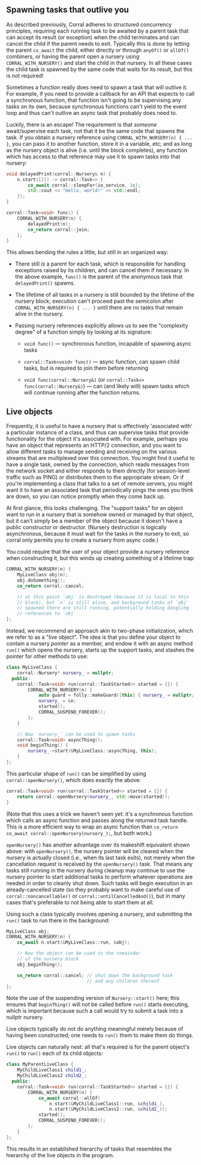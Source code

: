 ## Spawning tasks that outlive you

As described previously, Corral adheres to structured concurrency
principles, requiring each running task to be awaited by a parent task
that can accept its result (or exception) when the child terminates
and can cancel the child if the parent needs to exit.  Typically this
is done by letting the parent `co_await` the child, either directly or
through `anyOf()` or `allOf()` combiners, or having the parent open a
nursery using `CORRAL_WITH_NURSERY()` and start the child in that
nursery. In all these cases the child task is spawned by the same code
that waits for its result, but this is not required!

Sometimes a function really does need to spawn a task that will outlive it.
For example, if you need to provide a callback for an API that expects to
call a synchronous function, that function isn't going to be supervising any
tasks on its own, because synchronous functions can't yield to the event loop
and thus can't outlive an async task that probably does need to.

Luckily, there is an escape! The requirement is that _someone_
await/supervise each task, not that it be the same code that spawns
the task. If you obtain a nursery reference using
`CORRAL_WITH_NURSERY(n) { ... }`, you can pass it to another function,
store it in a variable, etc; and as long as the nursery object is
alive (i.e. until the block completes), any function which has access
to that reference may use it to spawn tasks into that nursery:

```cpp
void delayedPrint(corral::Nursery& n) {
    n.start([]() -> corral::Task<> {
        co_await corral::sleepFor(io_service, 1s);
        std::cout << "Hello, world!" << std::endl;
    });
}

corral::Task<void> func() {
    CORRAL_WITH_NURSERY(n) {
        delayedPrint(n);
        co_return corral::join;
    };
}
```

This allows bending the rules a little, but still in an organized way:

* There still _is_ a parent for each task, which is responsible for
  handling exceptions raised by its children, and can cancel them if
  necessary. In the above example, `func()` is the parent of the
  anonymous task that `delayedPrint()` spawns.

* The lifetime of all tasks in a nursery is still bounded by the lifetime
  of the nursery block; execution can't proceed past the semicolon after
  `CORRAL_WITH_NURSERY(n) { ... }` until there are no tasks that remain
  alive in the nursery.

* Passing nursery references explicitly allows us to see the "complexity
  degree" of a function simply by looking at its signature:

    * `void func()` — synchronous function, incapable of spawning async tasks

    * `corral::Task<void> func()` — async function, can spawn
      child tasks, but is required to join them before returning

    * `void func(corral::Nursery&)` (or `corral::Task<> func(corral::Nursery&)`) —
      can (and likely will) spawn tasks which will continue running
      after the function returns.

## Live objects

Frequently, it is useful to have a nursery that is effectively 'associated
with' a particular instance of a class, and thus can supervise tasks that
provide functionality for the object it's associated with. For example,
perhaps you have an object that represents an HTTP/2 connection, and you
want to allow different tasks to manage sending and receiving on the various
streams that are multiplexed over this connection. You might find it useful
to have a single task, owned by the connection, which reads messages from the
network socket and either responds to them directly (for session-level
traffic such as PING) or distributes them to the appropriate stream. Or if
you're implementing a class that talks to a set of remote servers, you might
want it to have an associated task that periodically pings the ones you think
are down, so you can notice promptly when they come back up.

At first glance, this looks challenging. The "support tasks" for an
object want to run in a nursery that is somehow owned or managed by
that object, but it can't simply be a member of the object because it
doesn't have a public constructor or destructor. (Nursery destruction
is logically asynchronous, because it must wait for the tasks in the
nursery to exit, so corral only permits you to create a nursery from
async code.)

You could require that the user of your object provide a nursery
reference when constructing it, but this winds up creating something
of a lifetime trap:

```cpp
CORRAL_WITH_NURSERY(n) {
    MyLiveClass obj(n);
    obj.doSomething();
    co_return corral::cancel;

    // at this point `obj` is destroyed (because it is local to this
    // block), but `n` is still alive, and background tasks of `obj`
    // spawned there are still running, potentially holding dangling
    // references to `obj`
};
```

Instead, we recommend an approach akin to two-phase initialization,
which we refer to as a "live object". The idea is that you define your
object to contain a nursery *pointer* as a member, and endow it with
an async method `run()` which opens the nursery, starts up the support
tasks, and stashes the pointer for other methods to use:

```cpp
class MyLiveClass {
    corral::Nursery* nursery_ = nullptr;
  public:
    corral::Task<void> run(corral::TaskStarted<> started = {}) {
        CORRAL_WITH_NURSERY(n) {
            auto guard = folly::makeGuard([this] { nursery_ = nullptr; });
            nursery_ = &n;
            started();
            CORRAL_SUSPEND_FOREVER();
        };
    }

    // Now `nursery_` can be used to spawn tasks
    corral::Task<void> asyncThing();
    void beginThing() {
        nursery_->start(&MyLiveClass::asyncThing, this);
    }
};
```

This particular shape of `run()` can be simplified by using
`corral::openNursery()`, which does exactly the above:

```cpp
corral::Task<void> run(corral::TaskStarted<> started = {}) {
    return corral::openNursery(nursery_, std::move(started));
}
```

(Note that this uses a trick we haven't seen yet: it's a synchronous
function which calls an async function and passes along the returned
task handle. This is a more efficient way to wrap an async function
than `co_return co_await corral::openNursery(nursery_);`, but both
work.)

`openNursery()` has another advantage over its makeshift equivalent
shown above: with `openNursery()`, the nursery pointer will be cleared
when the nursery is actually closed (i.e., when its last task exits),
not merely when the cancellation request is received by the `openNursery()`
task. That means any tasks still running in the nursery during cleanup
may continue to use the nursery pointer to start additional tasks
to perform whatever operations are needed in order to cleanly shut down.
Such tasks will begin execution in an already-cancelled state (so they
probably want to make careful use of `corral::noncancellable()`
or `corral::untilCancelledAnd()`), but in many cases that's
preferable to not being able to start them at all.

Using such a class typically involves opening a nursery, and submitting
the `run()` task to run there in the background:

```cpp
MyLiveClass obj;
CORRAL_WITH_NURSERY(n) {
    co_await n.start(&MyLiveClass::run, &obj);

    // Now the object can be used in the remainder
    // of the nursery block
    obj.beginThing();

    co_return corral::cancel; // shut down the background task
                              // and any children thereof
};
```

Note the use of the suspending version of `Nursery::start()` here;
this ensures that `beginThing()` will not be called before `run()`
starts executing, which is important because such a call would try to
submit a task into a nullptr nursery.

Live objects typically do not do anything meaningful merely because
of having been constructed; one needs to `run()` them to make them
do things.

Live objects can naturally nest: all that's required is for the parent
object's `run()` to `run()` each of its child objects:

```cpp
class MyParentLiveClass {
    MyChildLiveClass1 child1_;
    MyChildLiveClass2 child2_;
  public:
    corral::Task<void> run(corral::TaskStarted<> started = {}) {
        CORRAL_WITH_NURSERY(n) {
            co_await corral::allOf(
                n.start(&MyChildLiveClass1::run, &child1_),
                n.start(&MyChildLiveClass2::run, &child2_));
            started();
            CORRAL_SUSPEND_FOREVER();
        };
    }
};
```

This results in an established hierarchy of tasks that resembles
the hierarchy of the live objects in the program.
